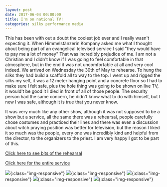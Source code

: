 ```yaml
---
layout: post
date: 2017-06-04 00:00:00
title: I'm on national TV!
categories: silks performance media
---
```


This has been with out a doubt the coolest job ever and I really wasn't
expecting it. When Himmelstänzerin Kompany asked me what I thought about being
part of an evangelical televised service I said "they would have to pay me a lot
of money" That was incredibly prejudice of me. I am not a Christian and I didn't
know if I was going to feel comfortable in that atmosphere, but in the end it
was not uncomfortable at all and very cool indeed. We arrived on Wednesday the
30th of May to rehearse. To hung the silks they had build a scaffold all to way
to the top. I went up and rigged the silks my self, it was a 12 meter hanging
point and a concrete floor so I had to make sure I felt safe, plus the hole
thing was going to be shown on live TV, it would't be good it I died in front of
all of those people. The security person had the same concern, he didn't know
what to do with himself, but I new I was safe, although it is true that you
never know.

It was very much like any other show, although it was not supposed to be a show
but a service, all the same there was a rehearsal, people carefully chose
costumes and practiced their lines and there was even a discussion about witch
praying position was better for television, but the reason I liked it so much
was the people, every one was incredibly kind and helpful from the director, to
the organizers to the priest. I am very happy I got to be part of this.

[Click here to see bits of the rehearsal](https://youtu.be/Ft0sJFd4bc4)

[Click here for the entire service](http://www.ardmediathek.de/tv/Kirchliche-Sendungen/Evangelischer-Gottesdienst-zum-Pfingstso/Das-Erste/Video?bcastId=4112710&documentId=43312750)

![](https://image.ibb.co/dTiLSR/p4.jpg){:class="img-responsive"}
![](https://image.ibb.co/fsqdE6/IMG_20170605_082007_746.jpg){:class="img-responsive"}
![](https://image.ibb.co/g6WeMm/IMG_20170602_183755_857.jpg){:class="img-responsive"}
![](https://image.ibb.co/dAuunR/IMG_20170604_WA0010.jpg){:class="img-responsive"}
![](https://image.ibb.co/k0hrZ6/IMG_20170604_WA0004.jpg){:class="img-responsive"}
